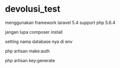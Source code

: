 # devolusi_test
menggunakan framework laravel 5.4 support php 5.6.4

jangan lupa composer install

setting nama database nya di env

php artisan make:auth

php artisan key:generate
